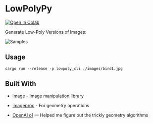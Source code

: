 # LowPolyPy

[![Open In Colab](https://colab.research.google.com/assets/colab-badge.svg)](https://colab.research.google.com/gist/maschere/6c789d70bbdaed2d89e1742f9d50a508/lowpolypy.ipynb)

Generate Low-Poly Versions of Images:

![Samples](images/samples.jpg)

## Usage

```shell
cargo run --release -p lowpoly_cli ./images/bird1.jpg
```

## Built With

- [image](https://opencv.org/releases/) - Image manipulation library
- [imageproc](https://shapely.readthedocs.io/) - For geometry operations

- [OpenAI o1](https://openai.com/o1/) — Helped me figure out the trickly geometry algorithms
